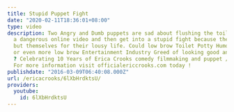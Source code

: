 ```yaml
---
title: Stupid Puppet Fight
date: "2020-02-11T18:36:01+08:00"
type: video
description: Two Angry and Dumb puppets are sad about flushing the toilet and making
  a dangerous online video and then get into a stupid fight because they blame anyone
  but themselves for their lousy life. Could low brow Toilet Potty Humor create peace
  or even more low brow Entertainment Industry Greed of looking good and acting stupid
  ? Celebrating 10 Years of Erica Crooks comedy filmmaking and puppet / cartoon satire.
  For more information visit officialericcrooks.com today !
publishdate: "2016-03-09T06:40:08.000Z"
url: /ericacrooks/6lXbHrdktsU/
providers:
  youtube:
    id: 6lXbHrdktsU
---
```

